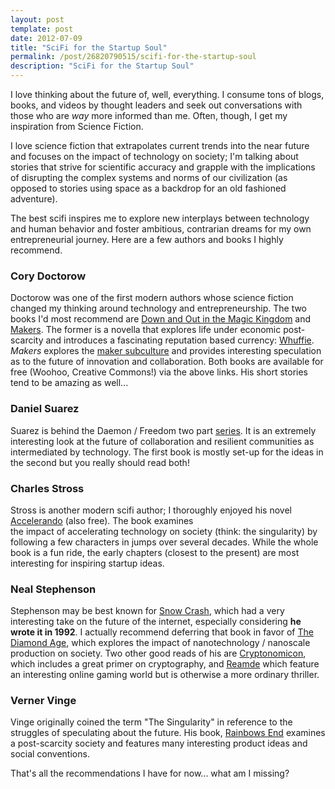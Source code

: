 ```yaml
---
layout: post
template: post
date: 2012-07-09
title: "SciFi for the Startup Soul"
permalink: /post/26820790515/scifi-for-the-startup-soul
description: "SciFi for the Startup Soul"
---
```

<p>I love thinking about the future of, well, everything. I consume tons of blogs, books, and videos by thought leaders and seek out conversations with those who are <em>way</em> more informed than me. Often, though, I get my inspiration from Science Fiction.</p>&#13;
<p>I love science fiction that extrapolates current trends into the near future and focuses on the impact of technology on society; I'm talking about stories that strive for scientific accuracy and grapple with the implications of disrupting the complex systems and norms of our civilization (as opposed to stories using space as a backdrop for an old fashioned adventure).</p>&#13;
<p>The best scifi inspires me to explore new interplays between technology and human behavior and foster ambitious, contrarian dreams for my own entrepreneurial journey. Here are a few authors and books I highly recommend.</p>&#13;
<h3>Cory Doctorow</h3>&#13;
<p>Doctorow was one of the first modern authors whose science fiction changed my thinking around technology and entrepreneurship. The two books I'd most recommend are <a href="http://craphound.com/down/">Down and Out in the Magic Kingdom</a> and <a href="http://craphound.com/makers/">Makers</a>. The former is a novella that explores life under economic post-scarcity and introduces a fascinating reputation based currency: <a href="http://en.wikipedia.org/wiki/Whuffie">Whuffie</a>. <em>Makers</em> explores the <a href="http://en.wikipedia.org/wiki/Maker_subculture">maker subculture</a> and provides interesting speculation as to the future of innovation and collaboration. Both books are available for free (Woohoo, Creative Commons!) via the above links. His short stories tend to be amazing as well...</p>&#13;
<h3>Daniel Suarez</h3>&#13;
<p>Suarez is behind the Daemon / Freedom two part <a href="http://en.wikipedia.org/wiki/Daemon_(technothriller_series)">series</a>. It is an extremely interesting look at the future of collaboration and resilient communities as intermediated by technology. The first book is mostly set-up for the ideas in the second but you really should read both!</p>&#13;
<h3>Charles Stross</h3>&#13;
<p>Stross is another modern scifi author; I thoroughly enjoyed his novel <a href="http://www.antipope.org/charlie/blog-static/fiction/accelerando/accelerando-intro.html">Accelerando</a> (also free). The book examines the impact of accelerating technology on society (think: the singularity) by following a few characters in jumps over several decades. While the whole book is a fun ride, the early chapters (closest to the present) are most interesting for inspiring startup ideas.</p>&#13;
<h3>Neal Stephenson</h3>&#13;
<p>Stephenson may be best known for <a href="http://en.wikipedia.org/wiki/Snow_Crash">Snow Crash</a>, which had a very interesting take on the future of the internet, especially considering <strong>he wrote it in 1992</strong>. I actually recommend deferring that book in favor of <a href="http://en.wikipedia.org/wiki/The_Diamond_Age">The Diamond Age</a>, which explores the impact of nanotechnology / nanoscale production on society. Two other good reads of his are <a href="http://en.wikipedia.org/wiki/Cryptonomicon">Cryptonomicon</a>, which includes a great primer on cryptography, and <a href="http://en.wikipedia.org/wiki/Reamde">Reamde</a> which feature an interesting online gaming world but is otherwise a more ordinary thriller.</p>&#13;
<h3>Verner Vinge</h3>&#13;
<p>Vinge originally coined the term "The Singularity" in reference to the struggles of speculating about the future. His book, <a href="http://en.wikipedia.org/wiki/Rainbows_End">Rainbows End</a> examines a post-scarcity society and features many interesting product ideas and social conventions.</p>&#13;
&#13;
<p>That's all the recommendations I have for now... what am I missing?</p> 